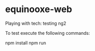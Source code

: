# equinooxe-web
Playing with tech: testing ng2

To test execute the following commands:

npm install
npm run
